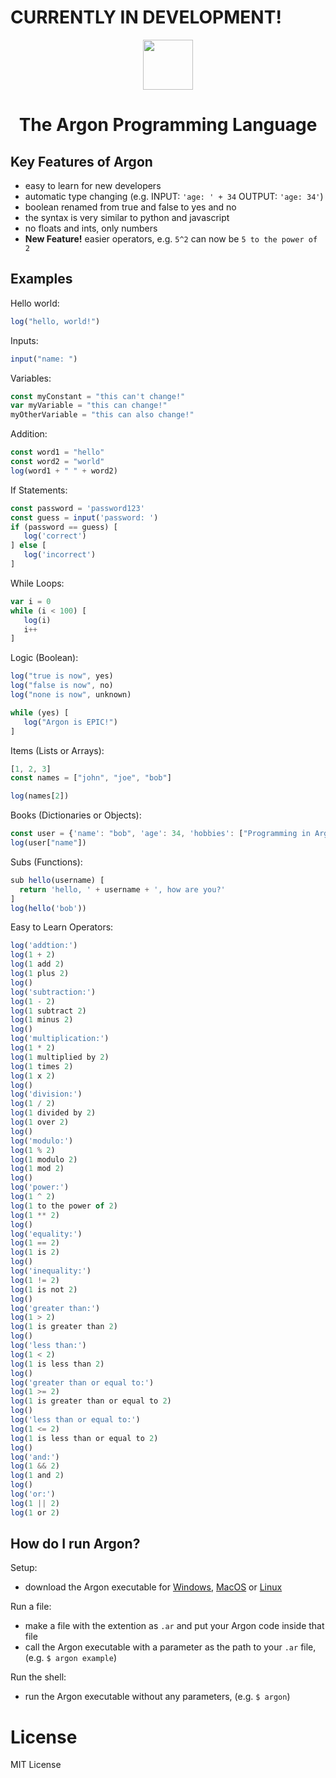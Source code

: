 # CURRENTLY IN DEVELOPMENT!

<div align="center">
<p>
    <img width="80" src="https://raw.githubusercontent.com/Ugric/Argon/main/logo.png">
</p>
<h1>The Argon Programming Language</h1>
</div>

## Key Features of Argon

- easy to learn for new developers
- automatic type changing (e.g. INPUT: `'age: ' + 34` OUTPUT: `'age: 34'`)
- boolean renamed from true and false to yes and no
- the syntax is very similar to python and javascript
- no floats and ints, only numbers
- **New Feature!** easier operators, e.g. `5^2` can now be `5 to the power of 2`

## Examples

Hello world:

```javascript
log("hello, world!")
```

Inputs:

```javascript
input("name: ")
```

Variables:

```javascript
const myConstant = "this can't change!"
var myVariable = "this can change!"
myOtherVariable = "this can also change!"
```

Addition:

```javascript
const word1 = "hello"
const word2 = "world"
log(word1 + " " + word2)
```

If Statements:

```javascript
const password = 'password123'
const guess = input('password: ')
if (password == guess) [
   log('correct')
] else [
   log('incorrect')
]
```

While Loops:

```javascript
var i = 0
while (i < 100) [
   log(i)
   i++
]
```

Logic (Boolean):

```javascript
log("true is now", yes)
log("false is now", no)
log("none is now", unknown)

while (yes) [
   log("Argon is EPIC!")
]
```

Items (Lists or Arrays):

```javascript
[1, 2, 3]
const names = ["john", "joe", "bob"]

log(names[2])
```

Books (Dictionaries or Objects):

```javascript
const user = {'name': "bob", 'age': 34, 'hobbies': ["Programming in Argon!", "Playing video games!"]}
log(user["name"])
```

Subs (Functions):

```javascript
sub hello(username) [
  return 'hello, ' + username + ', how are you?'
]
log(hello('bob'))
```

Easy to Learn Operators:
```javascript
log('addtion:')
log(1 + 2)
log(1 add 2)
log(1 plus 2)
log()
log('subtraction:')
log(1 - 2)
log(1 subtract 2)
log(1 minus 2)
log()
log('multiplication:')
log(1 * 2)
log(1 multiplied by 2)
log(1 times 2)
log(1 x 2)
log()
log('division:')
log(1 / 2)
log(1 divided by 2)
log(1 over 2)
log()
log('modulo:')
log(1 % 2)
log(1 modulo 2)
log(1 mod 2)
log()
log('power:')
log(1 ^ 2)
log(1 to the power of 2)
log(1 ** 2)
log()
log('equality:')
log(1 == 2)
log(1 is 2)
log()
log('inequality:')
log(1 != 2)
log(1 is not 2)
log()
log('greater than:')
log(1 > 2)
log(1 is greater than 2)
log()
log('less than:')
log(1 < 2)
log(1 is less than 2)
log()
log('greater than or equal to:')
log(1 >= 2)
log(1 is greater than or equal to 2)
log()
log('less than or equal to:')
log(1 <= 2)
log(1 is less than or equal to 2)
log()
log('and:')
log(1 && 2)
log(1 and 2)
log()
log('or:')
log(1 || 2)
log(1 or 2)
```

## How do I run Argon?

Setup:

- download the Argon executable for [Windows](https://github.com/Ugric/Argon/raw/main/dist/Windows/argon.exe), [MacOS](https://github.com/Ugric/Argon/raw/main/dist/macOS/argon) or [Linux](https://github.com/Ugric/Argon/raw/main/dist/Linux/argon)

Run a file:

- make a file with the extention as `.ar` and put your Argon code inside that file
- call the Argon executable with a parameter as the path to your `.ar` file, (e.g. `$ argon example`)

Run the shell:

- run the Argon executable without any parameters, (e.g. `$ argon`)

# License
MIT License